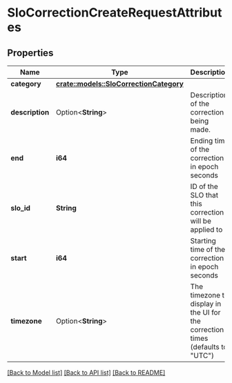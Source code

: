 # SloCorrectionCreateRequestAttributes

## Properties

Name | Type | Description | Notes
------------ | ------------- | ------------- | -------------
**category** | [**crate::models::SloCorrectionCategory**](SLOCorrectionCategory.md) |  | 
**description** | Option<**String**> | Description of the correction being made. | [optional]
**end** | **i64** | Ending time of the correction in epoch seconds | 
**slo_id** | **String** | ID of the SLO that this correction will be applied to | 
**start** | **i64** | Starting time of the correction in epoch seconds | 
**timezone** | Option<**String**> | The timezone to display in the UI for the correction times (defaults to \"UTC\") | [optional]

[[Back to Model list]](../README.md#documentation-for-models) [[Back to API list]](../README.md#documentation-for-api-endpoints) [[Back to README]](../README.md)


